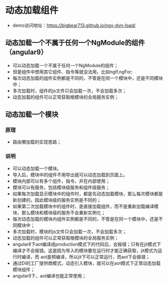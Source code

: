 # 动态加载组件
- demo访问地址：https://bigbear713.github.io/ngx-dyn-load/

## 动态加载一个不属于任何一个NgModule的组件（angular9）
- 可以动态加载一个不属于任何一个NgModule的组件；
- 但是组件中想用其它组件、指令等就没法用，比如ngIf,ngFor;
- 每次动态加载的组件实例都是不同的，不管是在同一个模块中，还是不同模块中；
- 多次加载时，组件的js文件只会加载一次，不会加载多次；
- 动态加载的组件可以正常获取根模块的全局服务实例；

## 动态加载一个模块
### 原理
- 路由懒加载的实现思路；
### 说明
- 可以动态加载一个模块。
- 导入后，模块中的组件不用导出就可以动态加载到页面上。
- 模块内部可以有多个组件，指令，并在内部使用；
- 模块可以有服务，包括模块级服务和组件级服务；
- 如果每次加载显示模块中的组件时，都是先动态加载模块，那么每次模块都是新创建的，因此模块级的服务实例是不同的；
- 如果第二次加载模块中的组件时，是直接加载组件，而不是重新加载编译模块，那么模块和模块级的服务不会重新实例化；
- 每次动态加载的模块内组件实例都是不同的，不管是在同一个模块中，还是不同模块中；
- 多次加载时，模块的js文件只会加载一次，不会加载多次；
- 动态加载的组件可以正常获取根模块的全局服务实例；
- angular8下aot编译成production模式下的代码后，会报错；只有在jit模式下编译才不会报错。这是因为导入的模块要在运行时才能正确获取，jit模式为运行时编译，而 aot是预编译，所以jit下可以正常运行，而aot下会报错；
- 通过DI的工厂提供商模式，动态引入模块，就可以在aot模式下正常动态加载模块组件；
- angular9下，aot编译也能正常使用；

